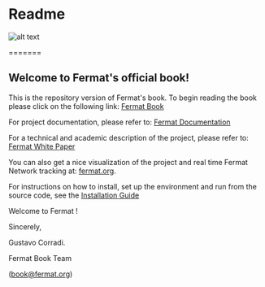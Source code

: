 Readme
========= 

![alt text](https://github.com/bitDubai/media-kit/blob/master/MediaKit/Logotype/Fermat%20Book/PNG/Wide_HQ_2300x1100.png "Fermat Book Logo - wide")

=======

Welcome to Fermat's official book! 
------------------------------------

This is the repository version of Fermat's book.
To begin reading the book please click on the following link:
[Fermat Book](https://github.com/bitDubai/fermat/blob/master/fermat-book/book-chapter-00%28intro%29.asciidoc)

For project documentation, please refer to: 
[Fermat Documentation](https://github.com/bitDubai/fermat/blob/master/README.md)

For a technical and academic description of the project, please refer to: 
[Fermat White Paper](https://github.com/bitDubai/fermat/blob/master/FERMAT-WHITE-PAPER.md)

You can also get a nice visualization of the project and real time Fermat Network tracking at: 
[fermat.org](http://www.fermat.org).


For instructions on how to install, set up the environment and run from the source code, see the [Installation Guide](https://github.com/bitDubai/fermat/blob/master/README-INSTALLATION.md)

Welcome to Fermat !

Sincerely, 

Gustavo Corradi.

Fermat Book Team 

(book@fermat.org) 
